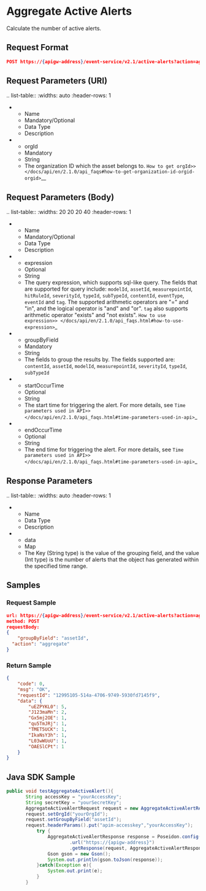 # Aggregate Active Alerts

Calculate the number of active alerts.

## Request Format

```json
POST https://{apigw-address}/event-service/v2.1/active-alerts?action=aggregate
```

## Request Parameters (URI)

.. list-table::
   :widths: auto
   :header-rows: 1

   * - Name
     - Mandatory/Optional
     - Data Type
     - Description
   * - orgId
     - Mandatory
     - String
     - The organization ID which the asset belongs to. `How to get orgId>> </docs/api/en/2.1.0/api_faqs#how-to-get-organization-id-orgid-orgid>`__
                                                                 

## Request Parameters (Body)

.. list-table::
   :widths: 20 20 20 40
   :header-rows: 1

   * - Name
     - Mandatory/Optional
     - Data Type
     - Description
   * - expression
     - Optional
     - String
     - The query expression, which supports sql-like query. The fields that are supported for query include: ``modelId``, ``assetId``, ``measurepointId``, ``hitRuleId``, ``severityId``, ``typeId``, ``subTypeId``, ``contentId``, ``eventType``, ``eventId`` and ``tag``. The supported arithmetic operators are "=" and "in", and the logical operator is "and" and "or". ``tag`` also supports arithmetic operator "exists" and "not exists". `How to use expression>> </docs/api/en/2.1.0/api_faqs.html#how-to-use-expression>`_
   * - groupByField
     - Mandatory
     - String
     - The fields to group the results by. The fields supported are: ``contentId``, ``assetId``, ``modelId``, ``measurepointId``, ``severityId``, ``typeId``, ``subTypeId`` 
   * - startOccurTime
     - Optional
     - String
     - The start time for triggering the alert. For more details, see `Time parameters used in API>> </docs/api/en/2.1.0/api_faqs.html#time-parameters-used-in-api>`_
   * - endOccurTime
     - Optional
     - String
     - The end time for triggering the alert. For more details, see `Time parameters used in API>> </docs/api/en/2.1.0/api_faqs.html#time-parameters-used-in-api>`_



## Response Parameters

.. list-table::
   :widths: auto
   :header-rows: 1

   * - Name
     - Data Type
     - Description
   * - data
     - Map
     - The Key (String type) is the value of the grouping field, and the value (Int type) is the number of alerts that the object has generated within the specified time range.


## Samples

### Request Sample

```json
url: https://{apigw-address}/event-service/v2.1/active-alerts?action=aggregate&orgId=yourOrgId
method: POST 
requestBody: 
{
	"groupByField": "assetId",
  "action": "aggregate"
}
```

### Return Sample

```json
{
	"code": 0,
	"msg": "OK",
	"requestId": "12995105-514a-4706-9749-5930fd7145f9",
	"data": {
		"uEZPYKL0": 5,
		"J123maMn": 2,
		"Gx5mj2OE": 1,
		"qu5TmJRj": 1,
		"TMET5UCK": 1,
		"IkaNsY3h": 1,
		"L03wWUoU": 1,
		"OAESlCPt": 1
	}
}

```

## Java SDK Sample

```java
public void testAggregateActiveAlert(){  
       String accessKey = "yourAccessKey";  
       String secretKey = "yourSecretKey";  
       AggregateActiveAlertRequest request = new AggregateActiveAlertRequest();  
       request.setOrgId("yourOrgId");  
       request.setGroupByField("assetId");  
       request.headerParams().put("apim-accesskey","yourAccessKey");  
	       try {  
	           AggregateActiveAlertResponse response = Poseidon.config(PConfig.init().appKey(accessKey).appSecret(secretKey).debug())  
	                   .url("https://{apigw-address}")  
	                   .getResponse(request, AggregateActiveAlertResponse.class);  
	           Gson gson = new Gson();  
	           System.out.println(gson.toJson(response));  
	       }catch(Exception e){  
	           System.out.print(e);  
	       }  
	   }
```